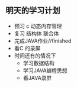 ## 明天的学习计划
* 预习 c 动态内存管理
* 复习 结构体 联合体 
* 完成JAVA作业//finished 
* 看C 的录屏
* 时间还有的情况下
	* 学习数据结构
	* 学习JAVA编程思想
	* 看JAVA录屏

